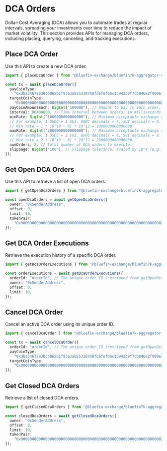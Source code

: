 # DCA Orders

Dollar-Cost Averaging (DCA) allows you to automate trades at regular intervals,
spreading your investments over time to reduce the impact of market volatility.
This section provides APIs for managing DCA orders, including placing, querying,
canceling, and tracking executions.

## Place DCA Order

Use this API to create a new DCA order.

```typescript
import { placeDcaOrder } from "@bluefin-exchange/bluefin7k-aggregator-sdk";

const tx = await placeDcaOrder({
  payCoinType:
    "0xdba34672e30cb065b1f93e3ab55318768fd6fef66c15942c9f7cb846e2f900e7::usdc::USDC", // The coin type to pay with (e.g., USDC).
  targetCoinType:
    "0x0000000000000000000000000000000000000000000000000000000000000002::sui::SUI", // The coin type to receive (e.g., SUI).
  payCoinAmountEach: BigInt("100000"), // Amount to pay in each order, scaled by the coin's decimals (e.g., 0.1 USDC = 100000 for 6 decimals).
  interval: 86400000, // Time interval between orders, in milliseconds (e.g., 86400000 = 1 day).
  minRate: BigInt("1000000000000000"), // Minimum acceptable exchange rate, scaled by 10^12.
  // For example: 1 USDC = 1 SUI. USDC decimals = 6, SUI decimals = 9.
  // Min rate = 1 * 10^(9 - 6) * 10^12 = 1000000000000000.
  maxRate: BigInt("2000000000000000"), // Maximum acceptable exchange rate, scaled by 10^12.
  // For example: 1 USDC = 2 SUI. USDC decimals = 6, SUI decimals = 9.
  // Max rate = 2 * 10^(9 - 6) * 10^12 = 2000000000000000.
  numOrders: 2, // Total number of DCA orders to execute.
  slippage: BigInt("100"), // Slippage tolerance, scaled by 10^4 (e.g., 1% slippage = 0.01 * 10^4 = 100).
});
```

## Get Open DCA Orders

Use this API to retrieve a list of open DCA orders.

```typescript
import { getOpenDcaOrders } from "@bluefin-exchange/bluefin7k-aggregator-sdk";

const openDcaOrders = await getOpenDcaOrders({
  owner: "0xSenderAddress",
  offset: 0,
  limit: 10,
  tokenPair:
    "0x0000000000000000000000000000000000000000000000000000000000000002::sui::SUI-0xdba34672e30cb065b1f93e3ab55318768fd6fef66c15942c9f7cb846e2f900e7::usdc::USDC", // Optional: Filter by a specific token pair
});
```

## Get DCA Order Executions

Retrieve the execution history of a specific DCA order.

```typescript
import { getDcaOrderExecutions } from "@bluefin-exchange/bluefin7k-aggregator-sdk";

const orderExecutions = await getDcaOrderExecutions({
  orderId: "orderId", // The unique order ID (retrieved from getOpenDcaOrders).
  owner: "0xSenderAddress",
  offset: 0,
  limit: 10,
});
```

## Cancel DCA Order

Cancel an active DCA order using its unique order ID.

```typescript
import { cancelDcaOrder } from "@bluefin-exchange/bluefin7k-aggregator-sdk";

const tx = await cancelDcaOrder({
  orderId: "orderId", // The unique order ID (retrieved from getOpenDcaOrders).
  payCoinType:
    "0xdba34672e30cb065b1f93e3ab55318768fd6fef66c15942c9f7cb846e2f900e7::usdc::USDC", // The coin type used for payment (e.g., USDC).
  targetCoinType:
    "0x0000000000000000000000000000000000000000000000000000000000000002::sui::SUI", // The target coin type (e.g., SUI).
});
```

## Get Closed DCA Orders

Retrieve a list of closed DCA orders.

```typescript
import { getClosedDcaOrders } from "@bluefin-exchange/bluefin7k-aggregator-sdk";

const closedDcaOrders = await getClosedDcaOrders({
  owner: "0xSenderAddress",
  offset: 0,
  limit: 10,
  tokenPair:
    "0x0000000000000000000000000000000000000000000000000000000000000002::sui::SUI-0xdba34672e30cb065b1f93e3ab55318768fd6fef66c15942c9f7cb846e2f900e7::usdc::USDC", // Optional: Filter by a specific token pair
});
```
